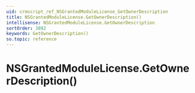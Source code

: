 ```yaml
---
uid: crmscript_ref_NSGrantedModuleLicense_GetOwnerDescription
title: NSGrantedModuleLicense.GetOwnerDescription()
intellisense: NSGrantedModuleLicense.GetOwnerDescription
sortOrder: 3892
keywords: GetOwnerDescription()
so.topic: reference
---
```


# NSGrantedModuleLicense.GetOwnerDescription()

